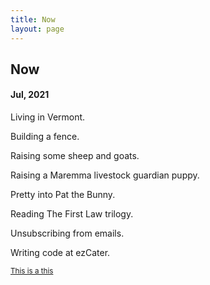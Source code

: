 ```yaml
---
title: Now
layout: page
---
```

## Now
#### Jul, 2021

Living in Vermont.

Building a fence.

Raising some sheep and goats.

Raising a Maremma livestock guardian puppy.

Pretty into Pat the Bunny.

Reading The First Law trilogy.

Unsubscribing from emails.

Writing code at ezCater.

<sub>[This is a this](https://nownownow.com/about)</sub>
